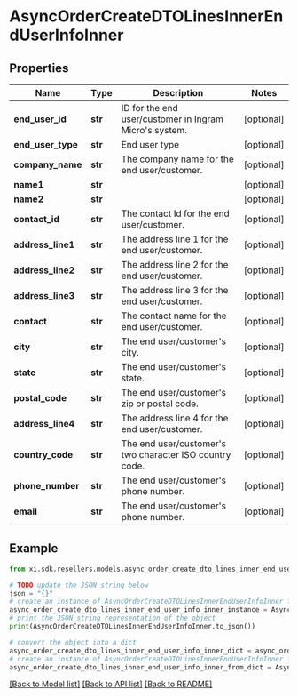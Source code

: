 # AsyncOrderCreateDTOLinesInnerEndUserInfoInner


## Properties

Name | Type | Description | Notes
------------ | ------------- | ------------- | -------------
**end_user_id** | **str** | ID for the end user/customer in Ingram Micro&#39;s system. | [optional] 
**end_user_type** | **str** | End user type | [optional] 
**company_name** | **str** | The company name for the end user/customer. | [optional] 
**name1** | **str** |  | [optional] 
**name2** | **str** |  | [optional] 
**contact_id** | **str** | The contact Id for the end user/customer. | [optional] 
**address_line1** | **str** | The address line 1 for the end user/customer. | [optional] 
**address_line2** | **str** | The address line 2 for the end user/customer. | [optional] 
**address_line3** | **str** | The address line 3 for the end user/customer. | [optional] 
**contact** | **str** | The contact name for the end user/customer. | [optional] 
**city** | **str** | The end user/customer&#39;s city. | [optional] 
**state** | **str** | The end user/customer&#39;s state. | [optional] 
**postal_code** | **str** | The end user/customer&#39;s zip or postal code. | [optional] 
**address_line4** | **str** | The address line 4 for the end user/customer. | [optional] 
**country_code** | **str** | The end user/customer&#39;s two character ISO country code. | [optional] 
**phone_number** | **str** | The end user/customer&#39;s phone number. | [optional] 
**email** | **str** | The end user/customer&#39;s phone number. | [optional] 

## Example

```python
from xi.sdk.resellers.models.async_order_create_dto_lines_inner_end_user_info_inner import AsyncOrderCreateDTOLinesInnerEndUserInfoInner

# TODO update the JSON string below
json = "{}"
# create an instance of AsyncOrderCreateDTOLinesInnerEndUserInfoInner from a JSON string
async_order_create_dto_lines_inner_end_user_info_inner_instance = AsyncOrderCreateDTOLinesInnerEndUserInfoInner.from_json(json)
# print the JSON string representation of the object
print(AsyncOrderCreateDTOLinesInnerEndUserInfoInner.to_json())

# convert the object into a dict
async_order_create_dto_lines_inner_end_user_info_inner_dict = async_order_create_dto_lines_inner_end_user_info_inner_instance.to_dict()
# create an instance of AsyncOrderCreateDTOLinesInnerEndUserInfoInner from a dict
async_order_create_dto_lines_inner_end_user_info_inner_from_dict = AsyncOrderCreateDTOLinesInnerEndUserInfoInner.from_dict(async_order_create_dto_lines_inner_end_user_info_inner_dict)
```
[[Back to Model list]](../README.md#documentation-for-models) [[Back to API list]](../README.md#documentation-for-api-endpoints) [[Back to README]](../README.md)


